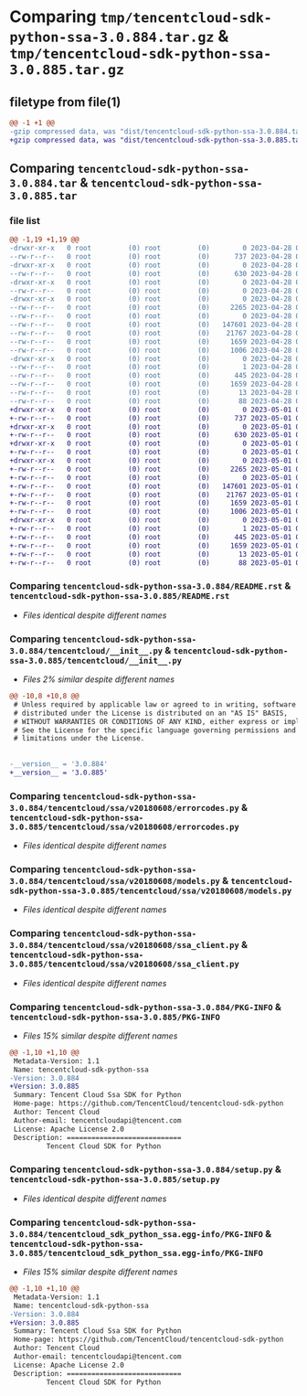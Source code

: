 # Comparing `tmp/tencentcloud-sdk-python-ssa-3.0.884.tar.gz` & `tmp/tencentcloud-sdk-python-ssa-3.0.885.tar.gz`

## filetype from file(1)

```diff
@@ -1 +1 @@
-gzip compressed data, was "dist/tencentcloud-sdk-python-ssa-3.0.884.tar", last modified: Fri Apr 28 02:38:08 2023, max compression
+gzip compressed data, was "dist/tencentcloud-sdk-python-ssa-3.0.885.tar", last modified: Mon May  1 00:49:22 2023, max compression
```

## Comparing `tencentcloud-sdk-python-ssa-3.0.884.tar` & `tencentcloud-sdk-python-ssa-3.0.885.tar`

### file list

```diff
@@ -1,19 +1,19 @@
-drwxr-xr-x   0 root         (0) root         (0)        0 2023-04-28 02:38:08.000000 tencentcloud-sdk-python-ssa-3.0.884/
--rw-r--r--   0 root         (0) root         (0)      737 2023-04-28 02:38:08.000000 tencentcloud-sdk-python-ssa-3.0.884/README.rst
-drwxr-xr-x   0 root         (0) root         (0)        0 2023-04-28 02:38:08.000000 tencentcloud-sdk-python-ssa-3.0.884/tencentcloud/
--rw-r--r--   0 root         (0) root         (0)      630 2023-04-28 02:38:08.000000 tencentcloud-sdk-python-ssa-3.0.884/tencentcloud/__init__.py
-drwxr-xr-x   0 root         (0) root         (0)        0 2023-04-28 02:38:08.000000 tencentcloud-sdk-python-ssa-3.0.884/tencentcloud/ssa/
--rw-r--r--   0 root         (0) root         (0)        0 2023-04-28 02:38:08.000000 tencentcloud-sdk-python-ssa-3.0.884/tencentcloud/ssa/__init__.py
-drwxr-xr-x   0 root         (0) root         (0)        0 2023-04-28 02:38:08.000000 tencentcloud-sdk-python-ssa-3.0.884/tencentcloud/ssa/v20180608/
--rw-r--r--   0 root         (0) root         (0)     2265 2023-04-28 02:38:08.000000 tencentcloud-sdk-python-ssa-3.0.884/tencentcloud/ssa/v20180608/errorcodes.py
--rw-r--r--   0 root         (0) root         (0)        0 2023-04-28 02:38:08.000000 tencentcloud-sdk-python-ssa-3.0.884/tencentcloud/ssa/v20180608/__init__.py
--rw-r--r--   0 root         (0) root         (0)   147601 2023-04-28 02:38:08.000000 tencentcloud-sdk-python-ssa-3.0.884/tencentcloud/ssa/v20180608/models.py
--rw-r--r--   0 root         (0) root         (0)    21767 2023-04-28 02:38:08.000000 tencentcloud-sdk-python-ssa-3.0.884/tencentcloud/ssa/v20180608/ssa_client.py
--rw-r--r--   0 root         (0) root         (0)     1659 2023-04-28 02:38:08.000000 tencentcloud-sdk-python-ssa-3.0.884/PKG-INFO
--rw-r--r--   0 root         (0) root         (0)     1006 2023-04-28 02:38:08.000000 tencentcloud-sdk-python-ssa-3.0.884/setup.py
-drwxr-xr-x   0 root         (0) root         (0)        0 2023-04-28 02:38:08.000000 tencentcloud-sdk-python-ssa-3.0.884/tencentcloud_sdk_python_ssa.egg-info/
--rw-r--r--   0 root         (0) root         (0)        1 2023-04-28 02:38:08.000000 tencentcloud-sdk-python-ssa-3.0.884/tencentcloud_sdk_python_ssa.egg-info/dependency_links.txt
--rw-r--r--   0 root         (0) root         (0)      445 2023-04-28 02:38:08.000000 tencentcloud-sdk-python-ssa-3.0.884/tencentcloud_sdk_python_ssa.egg-info/SOURCES.txt
--rw-r--r--   0 root         (0) root         (0)     1659 2023-04-28 02:38:08.000000 tencentcloud-sdk-python-ssa-3.0.884/tencentcloud_sdk_python_ssa.egg-info/PKG-INFO
--rw-r--r--   0 root         (0) root         (0)       13 2023-04-28 02:38:08.000000 tencentcloud-sdk-python-ssa-3.0.884/tencentcloud_sdk_python_ssa.egg-info/top_level.txt
--rw-r--r--   0 root         (0) root         (0)       88 2023-04-28 02:38:08.000000 tencentcloud-sdk-python-ssa-3.0.884/setup.cfg
+drwxr-xr-x   0 root         (0) root         (0)        0 2023-05-01 00:49:22.000000 tencentcloud-sdk-python-ssa-3.0.885/
+-rw-r--r--   0 root         (0) root         (0)      737 2023-05-01 00:49:22.000000 tencentcloud-sdk-python-ssa-3.0.885/README.rst
+drwxr-xr-x   0 root         (0) root         (0)        0 2023-05-01 00:49:22.000000 tencentcloud-sdk-python-ssa-3.0.885/tencentcloud/
+-rw-r--r--   0 root         (0) root         (0)      630 2023-05-01 00:49:22.000000 tencentcloud-sdk-python-ssa-3.0.885/tencentcloud/__init__.py
+drwxr-xr-x   0 root         (0) root         (0)        0 2023-05-01 00:49:22.000000 tencentcloud-sdk-python-ssa-3.0.885/tencentcloud/ssa/
+-rw-r--r--   0 root         (0) root         (0)        0 2023-05-01 00:49:22.000000 tencentcloud-sdk-python-ssa-3.0.885/tencentcloud/ssa/__init__.py
+drwxr-xr-x   0 root         (0) root         (0)        0 2023-05-01 00:49:22.000000 tencentcloud-sdk-python-ssa-3.0.885/tencentcloud/ssa/v20180608/
+-rw-r--r--   0 root         (0) root         (0)     2265 2023-05-01 00:49:22.000000 tencentcloud-sdk-python-ssa-3.0.885/tencentcloud/ssa/v20180608/errorcodes.py
+-rw-r--r--   0 root         (0) root         (0)        0 2023-05-01 00:49:22.000000 tencentcloud-sdk-python-ssa-3.0.885/tencentcloud/ssa/v20180608/__init__.py
+-rw-r--r--   0 root         (0) root         (0)   147601 2023-05-01 00:49:22.000000 tencentcloud-sdk-python-ssa-3.0.885/tencentcloud/ssa/v20180608/models.py
+-rw-r--r--   0 root         (0) root         (0)    21767 2023-05-01 00:49:22.000000 tencentcloud-sdk-python-ssa-3.0.885/tencentcloud/ssa/v20180608/ssa_client.py
+-rw-r--r--   0 root         (0) root         (0)     1659 2023-05-01 00:49:22.000000 tencentcloud-sdk-python-ssa-3.0.885/PKG-INFO
+-rw-r--r--   0 root         (0) root         (0)     1006 2023-05-01 00:49:22.000000 tencentcloud-sdk-python-ssa-3.0.885/setup.py
+drwxr-xr-x   0 root         (0) root         (0)        0 2023-05-01 00:49:22.000000 tencentcloud-sdk-python-ssa-3.0.885/tencentcloud_sdk_python_ssa.egg-info/
+-rw-r--r--   0 root         (0) root         (0)        1 2023-05-01 00:49:22.000000 tencentcloud-sdk-python-ssa-3.0.885/tencentcloud_sdk_python_ssa.egg-info/dependency_links.txt
+-rw-r--r--   0 root         (0) root         (0)      445 2023-05-01 00:49:22.000000 tencentcloud-sdk-python-ssa-3.0.885/tencentcloud_sdk_python_ssa.egg-info/SOURCES.txt
+-rw-r--r--   0 root         (0) root         (0)     1659 2023-05-01 00:49:22.000000 tencentcloud-sdk-python-ssa-3.0.885/tencentcloud_sdk_python_ssa.egg-info/PKG-INFO
+-rw-r--r--   0 root         (0) root         (0)       13 2023-05-01 00:49:22.000000 tencentcloud-sdk-python-ssa-3.0.885/tencentcloud_sdk_python_ssa.egg-info/top_level.txt
+-rw-r--r--   0 root         (0) root         (0)       88 2023-05-01 00:49:22.000000 tencentcloud-sdk-python-ssa-3.0.885/setup.cfg
```

### Comparing `tencentcloud-sdk-python-ssa-3.0.884/README.rst` & `tencentcloud-sdk-python-ssa-3.0.885/README.rst`

 * *Files identical despite different names*

### Comparing `tencentcloud-sdk-python-ssa-3.0.884/tencentcloud/__init__.py` & `tencentcloud-sdk-python-ssa-3.0.885/tencentcloud/__init__.py`

 * *Files 2% similar despite different names*

```diff
@@ -10,8 +10,8 @@
 # Unless required by applicable law or agreed to in writing, software
 # distributed under the License is distributed on an "AS IS" BASIS,
 # WITHOUT WARRANTIES OR CONDITIONS OF ANY KIND, either express or implied.
 # See the License for the specific language governing permissions and
 # limitations under the License.
 
 
-__version__ = '3.0.884'
+__version__ = '3.0.885'
```

### Comparing `tencentcloud-sdk-python-ssa-3.0.884/tencentcloud/ssa/v20180608/errorcodes.py` & `tencentcloud-sdk-python-ssa-3.0.885/tencentcloud/ssa/v20180608/errorcodes.py`

 * *Files identical despite different names*

### Comparing `tencentcloud-sdk-python-ssa-3.0.884/tencentcloud/ssa/v20180608/models.py` & `tencentcloud-sdk-python-ssa-3.0.885/tencentcloud/ssa/v20180608/models.py`

 * *Files identical despite different names*

### Comparing `tencentcloud-sdk-python-ssa-3.0.884/tencentcloud/ssa/v20180608/ssa_client.py` & `tencentcloud-sdk-python-ssa-3.0.885/tencentcloud/ssa/v20180608/ssa_client.py`

 * *Files identical despite different names*

### Comparing `tencentcloud-sdk-python-ssa-3.0.884/PKG-INFO` & `tencentcloud-sdk-python-ssa-3.0.885/PKG-INFO`

 * *Files 15% similar despite different names*

```diff
@@ -1,10 +1,10 @@
 Metadata-Version: 1.1
 Name: tencentcloud-sdk-python-ssa
-Version: 3.0.884
+Version: 3.0.885
 Summary: Tencent Cloud Ssa SDK for Python
 Home-page: https://github.com/TencentCloud/tencentcloud-sdk-python
 Author: Tencent Cloud
 Author-email: tencentcloudapi@tencent.com
 License: Apache License 2.0
 Description: ============================
         Tencent Cloud SDK for Python
```

### Comparing `tencentcloud-sdk-python-ssa-3.0.884/setup.py` & `tencentcloud-sdk-python-ssa-3.0.885/setup.py`

 * *Files identical despite different names*

### Comparing `tencentcloud-sdk-python-ssa-3.0.884/tencentcloud_sdk_python_ssa.egg-info/PKG-INFO` & `tencentcloud-sdk-python-ssa-3.0.885/tencentcloud_sdk_python_ssa.egg-info/PKG-INFO`

 * *Files 15% similar despite different names*

```diff
@@ -1,10 +1,10 @@
 Metadata-Version: 1.1
 Name: tencentcloud-sdk-python-ssa
-Version: 3.0.884
+Version: 3.0.885
 Summary: Tencent Cloud Ssa SDK for Python
 Home-page: https://github.com/TencentCloud/tencentcloud-sdk-python
 Author: Tencent Cloud
 Author-email: tencentcloudapi@tencent.com
 License: Apache License 2.0
 Description: ============================
         Tencent Cloud SDK for Python
```

